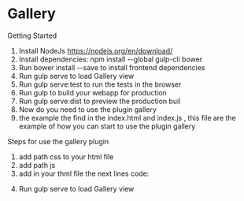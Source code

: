 # Gallery
Getting Started

1. Install NodeJs https://nodejs.org/en/download/
2. Install dependencies: npm install --global gulp-cli bower
3. Run bower install --save <package> to install frontend dependencies
4. Run gulp serve to load Gallery view
5. Run gulp serve:test to run the tests in the browser
6. Run gulp to build your webapp for production
7. Run gulp serve:dist to preview the production buil
8. Now do you need to use the plugin gallery
9. the example the find in the index.html and index.js ,
this file are the example of how you can start to use the plugin gallery

Steps for use the gallery plugin

1. add path css <link rel="stylesheet" href="source/gallery.css"> to your html file
2. add path js <script src="source/gallery.js"></script>
3. add in your thml file the next lines code:

<!--
<div class="container">
    <div id="gallery" class="row">
    </div>
    <div id="overlay">
    </div>
</div>
-->

4. Run gulp serve to load Gallery view